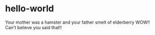 # hello-world

Your mother was a hamster and your father smelt of elderberry
WOW!! Can't believe you said that!!
